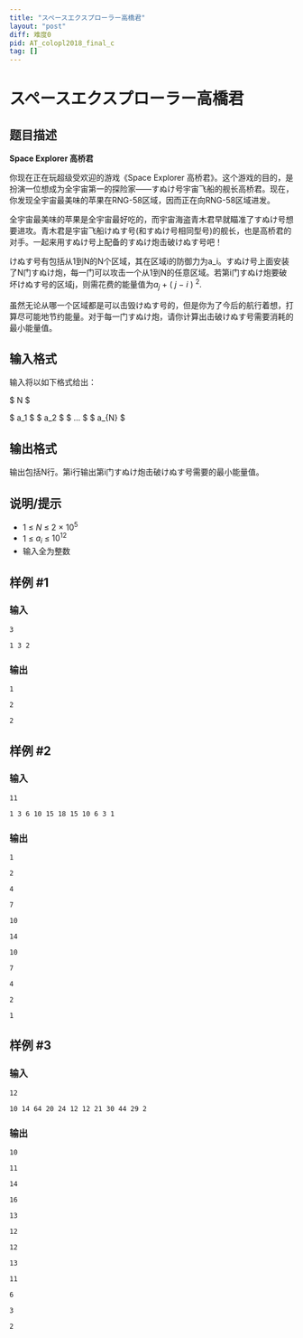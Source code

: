 ```yaml
---
title: "スペースエクスプローラー高橋君"
layout: "post"
diff: 难度0
pid: AT_colopl2018_final_c
tag: []
---
```


# スペースエクスプローラー高橋君

## 题目描述

**Space Explorer 高桥君**


你现在正在玩超级受欢迎的游戏《Space Explorer 高桥君》。这个游戏的目的，是扮演一位想成为全宇宙第一的探险家——すぬけ号宇宙飞船的舰长高桥君。现在，你发现全宇宙最美味的苹果在RNG-58区域，因而正在向RNG-58区域进发。

全宇宙最美味的苹果是全宇宙最好吃的，而宇宙海盗青木君早就瞄准了すぬけ号想要进攻。青木君是宇宙飞船けぬす号(和すぬけ号相同型号)的舰长，也是高桥君的对手。一起来用すぬけ号上配备的すぬけ炮击破けぬす号吧！

けぬす号有包括从1到N的N个区域，其在区域i的防御力为a_i。すぬけ号上面安装了N门すぬけ炮，每一门可以攻击一个从1到N的任意区域。若第i门すぬけ炮要破坏けぬす号的区域j，则需花费的能量值为$a_j$ $+$ $($ $j$ $-$ $i$ $)$ $^2$.

虽然无论从哪一个区域都是可以击毁けぬす号的，但是你为了今后的航行着想，打算尽可能地节约能量。对于每一门すぬけ炮，请你计算出击破けぬす号需要消耗的最小能量值。

## 输入格式

输入将以如下格式给出：

$ N $ 

$ a_1 $ $ a_2 $ $ ... $ $ a_{N} $

## 输出格式

输出包括N行。第i行输出第i门すぬけ炮击破けぬす号需要的最小能量值。

## 说明/提示

- $1$ $\leq$ $N$ $\leq$ $2$ $×$ $10^5$
- $1$ $\leq$ $a_i$ $\leq$ $10^{12}$
- 输入全为整数

## 样例 #1

### 输入

```
3
1 3 2
```

### 输出

```
1
2
2
```

## 样例 #2

### 输入

```
11
1 3 6 10 15 18 15 10 6 3 1
```

### 输出

```
1
2
4
7
10
14
10
7
4
2
1
```

## 样例 #3

### 输入

```
12
10 14 64 20 24 12 12 21 30 44 29 2
```

### 输出

```
10
11
14
16
13
12
12
13
11
6
3
2
```

